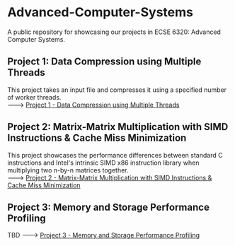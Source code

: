 # Advanced-Computer-Systems
A public repository for showcasing our projects in ECSE 6320: Advanced Computer Systems.

## Project 1: Data Compression using Multiple Threads
This project takes an input file and compresses it using a specified number of worker threads. <br>
---> [Project 1 - Data Compression using Multiple Threads](https://github.com/bernep/Advanced-Computer-Systems/tree/main/Project%201)

## Project 2: Matrix-Matrix Multiplication with SIMD Instructions & Cache Miss Minimization
This project showcases the performance differences between standard C instructions and Intel's intrinsic SIMD x86 instruction library when multiplying two n-by-n matrices together. <br>
---> [Project 2 - Matrix-Matrix Multiplication with SIMD Instructions & Cache Miss Minimization](https://github.com/bernep/Advanced-Computer-Systems/tree/main/Project%202)

## Project 3: Memory and Storage Performance Profiling
TBD
---> [Project 3 - Memory and Storage Performance Profiling](https://github.com/bernep/Advanced-Computer-Systems/tree/main/Project%203)
